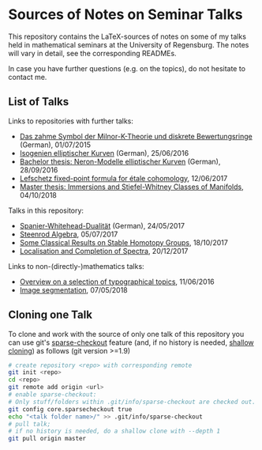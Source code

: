 # Sources of Notes on Seminar Talks
This repository contains the LaTeX-sources of notes on some of 
my talks held in mathematical seminars at the University of Regensburg.
The notes will vary in detail, see the corresponding READMEs.

In case you have further questions (e.g. on the topics), do not hesitate to contact me.

## List of Talks
Links to repositories with further talks:
- [Das zahme Symbol der Milnor-K-Theorie und diskrete Bewertungsringe](https://github.com/gesina/k-theory)
  (German), 01/07/2015
- [Isogenien elliptischer Kurven](https://github.com/gesina/isogenien)
  (German), 25/06/2016
- [Bachelor thesis: Neron-Modelle elliptischer Kurven](https://github.com/gesina/neron_models)
  (German), 28/09/2016
- [Lefschetz fixed-point formula for étale cohomology](https://github.com/gesina/lefschetz_fixed-point_formula),
  12/06/2017
- [Master thesis: Immersions and Stiefel-Whitney Classes of Manifolds](https://github.com/gesina/master_thesis),
  04/10/2018
  
Talks in this repository:
- [Spanier-Whitehead-Dualität](./spanier_whitehead_duality)
  (German), 24/05/2017
- [Steenrod Algebra](./steenrod_algebra),
  05/07/2017
- [Some Classical Results on Stable Homotopy Groups](./some_classical_results),
  18/10/2017
- [Localisation and Completion of Spectra](./localisation_completion_of_spectra),
  20/12/2017
  
Links to non-(directly-)mathematics talks:
- [Overview on a selection of typographical topics](https://github.com/gesina/typography_talk),
  11/06/2016
- [Image segmentation](https://github.com/gesina/image_segmentation_talk),
  07/05/2018

## Cloning one Talk
To clone and work with the source of only one talk of this repository you can use 
git's [sparse-checkout](https://git-scm.com/docs/git-read-tree#_sparse_checkout) feature
(and, if no history is needed, [shallow cloning](https://git-scm.com/docs/git-clone)) 
as follows (git version >=1.9)

```bash
# create repository <repo> with corresponding remote
git init <repo>
cd <repo>
git remote add origin <url>
# enable sparse-checkout: 
# Only stuff/folders within .git/info/sparse-checkout are checked out.
git config core.sparsecheckout true
echo "<talk folder name>/" >> .git/info/sparse-checkout
# pull talk; 
# if no history is needed, do a shallow clone with --depth 1
git pull origin master
```
